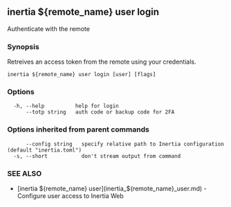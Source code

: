 ## inertia ${remote_name} user login

Authenticate with the remote

### Synopsis

Retreives an access token from the remote using your credentials.

```
inertia ${remote_name} user login [user] [flags]
```

### Options

```
  -h, --help          help for login
      --totp string   auth code or backup code for 2FA
```

### Options inherited from parent commands

```
      --config string   specify relative path to Inertia configuration (default "inertia.toml")
  -s, --short           don't stream output from command
```

### SEE ALSO

* [inertia ${remote_name} user](inertia_${remote_name}_user.md)	 - Configure user access to Inertia Web

